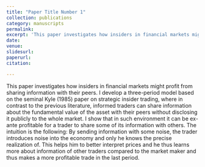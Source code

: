 ```yaml
---
title: "Paper Title Number 1"
collection: publications
category: manuscripts
permalink:
excerpt: 'This paper investigates how insiders in financial markets might profit from sharing information with their peers. I develop a three-period model based on the seminal Kyle (1985) paper on strategic insider trading, where in contrast to the previous literature, informed traders can share information about the fundamental value of the asset with their peers without disclosing it publicly to the whole market. I show that in such environment it can be ex-ante profitable for a trader to share some of its information with others. The intuition is the following: By sending information with some noise, the trader introduces noise into the economy and only he knows the precise realization of. This helps him to better interpret prices and he thus learns more about information of other traders compared to the market maker and thus makes a more profitable trade in the last period.'
date:
venue:
slidesurl: 
paperurl:
citation:

---
```


This paper investigates how insiders in financial markets might profit from sharing information with their peers. I develop a three-period model based on the seminal Kyle (1985) paper on strategic insider trading, where in contrast to the previous literature, informed traders can share information about the fundamental value of the asset with their peers without disclosing it publicly to the whole market. I show that in such environment it can be ex-ante profitable for a trader to share some of its information with others. The intuition is the following: By sending information with some noise, the trader introduces noise into the economy and only he knows the precise realization of. This helps him to better interpret prices and he thus learns more about information of other traders compared to the market maker and thus makes a more profitable trade in the last period.
